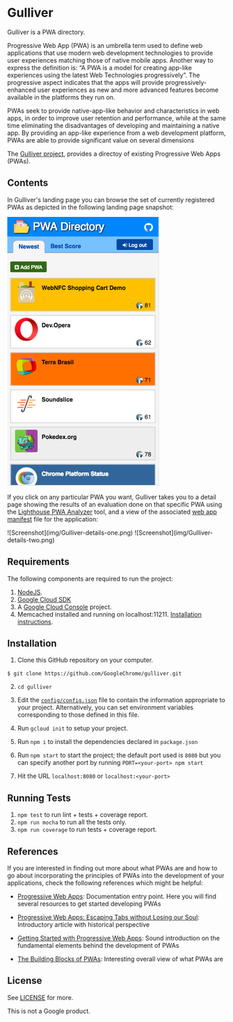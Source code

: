 # Gulliver 

Gulliver is a PWA directory.

Progressive Web App (PWA) is an umbrella term used to define web applications that use modern web development technologies to provide user experiences matching those of native mobile apps. Another way to express the definition is: “A PWA is a model for creating app-like experiences using the latest Web Technologies progressively”.  The progressive  aspect indicates that the apps will provide progressively-enhanced user experiences as new and more advanced features become available in the platforms they run on.

PWAs seek to provide native-app-like behavior and characteristics in web apps, in order to improve user retention and performance, while at the same time eliminating the disadvantages of developing and maintaining a native app. By providing an app-like experience from a web development platform, PWAs are able to provide significant value on several dimensions

The [Gulliver project](https://pwa-directory.appspot.com/), provides a directoy of existing Progressive Web Apps (PWAs).

## Contents

In Gulliver's landing page you can browse the set of currently registered PWAs as depicted in the following landing page snapshot:

![Screenshot](img/pwa-directory-snapshot.png)

If you click on any particular PWA you want, Gulliver takes you to a detail page showing the results of an evaluation done on that specific PWA using the [Lighthouse PWA Analyzer](https://www.youtube.com/watch?v=KiV2p46rWjU) tool, and a view of the associated [web app manifest](https://developer.mozilla.org/en-US/docs/Web/Manifest) file for the application:

<p>
<span>![Screenshot](img/Gulliver-details-one.png)</span>
<span>![Screenshot](img/Gulliver-details-two.png)</span>
</p>

## Requirements

The following components are required to run the project:

1. [NodeJS](https://nodejs.org). 
1. [Google Cloud SDK](https://cloud.google.com/sdk/)
1. A [Google Cloud Console](https://console.cloud.google.com/) project.
1. Memcached installed and running on localhost:11211. [Installation instructions](https://cloud.google.com/appengine/docs/flexible/nodejs/caching-application-data).

## Installation

1. Clone this GitHub repository on your computer.

```
$ git clone https://github.com/GoogleChrome/gulliver.git
```

2. ```cd gulliver```

2. Edit the [`config/config.json`](config/config.json) file to contain the
information appropriate to your project. Alternatively, you can set environment variables corresponding to those defined in this file.

3. Run `gcloud init` to setup your project.
4. Run `npm i` to install the dependencies declared in `package.json`
5. Run `npm start` to start the project; the default port used is `8080` but
   you can specify another port by running `PORT=<your-port> npm start`
6. Hit the URL `localhost:8080` or `localhost:<your-port>`

## Running Tests

1. `npm test` to run lint + tests + coverage report.
2. `npm run mocha` to run all the tests only.
3. `npm run coverage` to run tests + coverage report.

## References

If you are interested in finding out more about what PWAs are and how to go about incorporating the principles of PWAs into the development of your applications, check the following references which might be helpful:

+ [Progressive Web Apps](https://developers.google.com/web/#progressive-web-apps): Documentation entry point. Here you will find several resources to get started developing PWAs

+ [Progressive Web Apps: Escaping Tabs without Losing our Soul](https://infrequently.org/2015/06/progressive-apps-escaping-tabs-without-losing-our-soul/): 
Introductory article with historical perspective

+ [Getting Started with Progressive Web Apps](https://addyosmani.com/blog/getting-started-with-progressive-web-apps/): Sound introduction on the fundamental elements behind the development of PWAs

+ [The Building Blocks of PWAs](https://www.smashingmagazine.com/2016/09/the-building-blocks-of-progressive-web-apps/): 
Interesting overall view of what PWAs are 


## License

See [LICENSE](./LICENSE) for more.

This is not a Google product.
